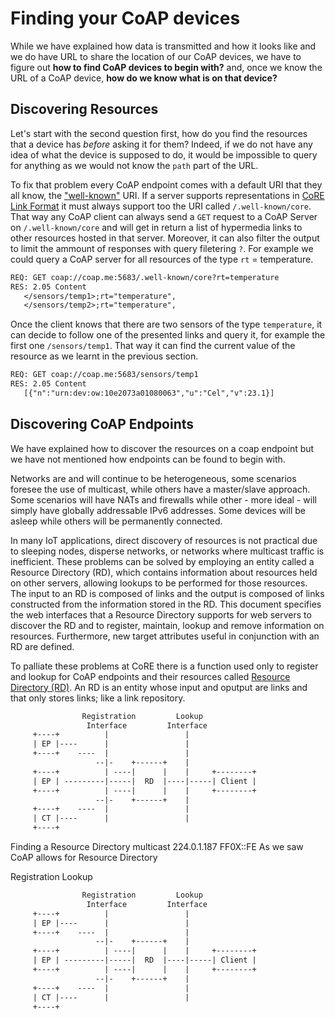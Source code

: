 # Finding your CoAP devices

While we have explained how data is transmitted and how it looks like and we do have URL to share the location of our CoAP devices, we have to figure out **how to find CoAP devices to begin with?** and, once we know the URL of a CoAP device, **how do we know what is on that device?**

## Discovering Resources

Let's start with the second question first, how do you find the resources that a device has *before* asking it for them? Indeed, if we do not have any idea of what the device is supposed to do, it would be impossible to query for anything as we would not know the `path` part of the URL.

To fix that problem every CoAP endpoint comes with a default URI that they all know, the ["well-known"](https://tools.ietf.org/html/rfc8428) URI. If a server supports representations in [CoRE Link Format](https://tools.ietf.org/html/rfc6690) it must always support too the URI called `/.well-known/core`. That way any CoAP client can always send a `GET` request to a CoAP Server on `/.well-known/core` and will get in return a list of hypermedia links to other resources hosted in that server. Moreover, it can also filter the output to limit the ammount of responses with query filetering `?`. For example we could query a CoAP server for all resources of the type `rt` = temperature.

```txt
REQ: GET coap://coap.me:5683/.well-known/core?rt=temperature
RES: 2.05 Content
   </sensors/temp1>;rt="temperature",
   </sensors/temp2>;rt="temperature",
```

Once the client knows that there are two sensors of the type `temperature`, it can decide to follow one of the presented links and query it, for example the first one `/sensors/temp1`. That way it can find the current value of the resource as we learnt in the previous section.

```txt
REQ: GET coap://coap.me:5683/sensors/temp1
RES: 2.05 Content
   [{"n":"urn:dev:ow:10e2073a01080063","u":"Cel","v":23.1}]
```

## Discovering CoAP Endpoints

We have explained how to discover the resources on a coap endpoint but we have not mentioned how endpoints can be found to begin with.

Networks are and will continue to be heterogeneous, some scenarios foresee the use of multicast, while others have a master/slave approach. Some scenarios will have NATs and firewalls while other - more ideal - will simply have globally addressable IPv6 addresses. Some devices will be asleep while others will be permanently connected. 

In many IoT applications, direct discovery of resources is not
   practical due to sleeping nodes, disperse networks, or networks where
   multicast traffic is inefficient.  These problems can be solved by
   employing an entity called a Resource Directory (RD), which contains
   information about resources held on other servers, allowing lookups
   to be performed for those resources.  The input to an RD is composed
   of links and the output is composed of links constructed from the
   information stored in the RD.  This document specifies the web
   interfaces that a Resource Directory supports for web servers to
   discover the RD and to register, maintain, lookup and remove
   information on resources.  Furthermore, new target attributes useful
   in conjunction with an RD are defined.

To palliate these problems at CoRE there is a function used only to register and lookup for CoAP endpoints and their resources called [Resource Directory (RD)](https://tools.ietf.org/html/draft-ietf-core-resource-directory-20). An RD is an entity whose input and oputput are links and that only stores links; like a link repository.

```txt
                Registration         Lookup
                 Interface         Interface
     +----+          |                 |
     | EP |----      |                 |
     +----+    ----  |                 |
                   --|-    +------+    |
     +----+          | ----|      |    |     +--------+
     | EP | ---------|-----|  RD  |----|-----| Client |
     +----+          | ----|      |    |     +--------+
                   --|-    +------+    |
     +----+    ----  |                 |
     | CT |----      |                 |
     +----+
```



Finding a Resource Directory
multicast 224.0.1.187  FF0X::FE
As we saw CoAP allows for Resource Directory

Registration
Lookup

```txt
                Registration         Lookup
                 Interface         Interface
     +----+          |                 |
     | EP |----      |                 |
     +----+    ----  |                 |
                   --|-    +------+    |
     +----+          | ----|      |    |     +--------+
     | EP | ---------|-----|  RD  |----|-----| Client |
     +----+          | ----|      |    |     +--------+
                   --|-    +------+    |
     +----+    ----  |                 |
     | CT |----      |                 |
     +----+


```

